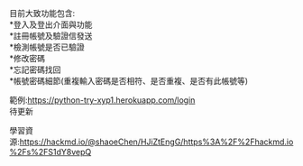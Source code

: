 目前大致功能包含:  
*登入及登出介面與功能  
*註冊帳號及驗證信發送  
*檢測帳號是否已驗證  
*修改密碼  
*忘記密碼找回  
*帳號密碼細節(重複輸入密碼是否相符、是否重複、是否有此帳號等)  
  
範例:https://python-try-xyp1.herokuapp.com/login  
待更新
  
    
      
學習資源:https://hackmd.io/@shaoeChen/HJiZtEngG/https%3A%2F%2Fhackmd.io%2Fs%2FS1dY8vepQ
